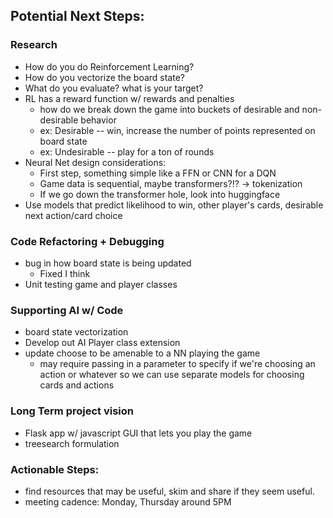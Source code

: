 ## Potential Next Steps:

### Research
- How do you do Reinforcement Learning?
- How do you vectorize the board state?
- What do you evaluate? what is your target?
- RL has a reward function w/ rewards and penalties
    - how do we break down the game into buckets of desirable and non-desirable behavior
    - ex: Desirable -- win, increase the number of points represented on board state
    - ex: Undesirable -- play for a ton of rounds
- Neural Net design considerations:
    - First step, something simple like a FFN or CNN for a DQN 
    - Game data is sequential, maybe transformers?!? -> tokenization
    - If we go down the transformer hole, look into huggingface
- Use models that predict likelihood to win, other player's cards, desirable next action/card choice

### Code Refactoring + Debugging
- bug in how board state is being updated
    - Fixed I think
- Unit testing game and player classes

### Supporting AI w/ Code
- board state vectorization
- Develop out AI Player class extension
- update choose to be amenable to a NN playing the game
    - may require passing in a parameter to specify if we're choosing an action or whatever so we can use separate models for choosing cards and actions

### Long Term project vision
- Flask app w/ javascript GUI that lets you play the game
- treesearch formulation

### Actionable Steps:
- find resources that may be useful, skim and share if they seem useful.
- meeting cadence: Monday, Thursday around 5PM